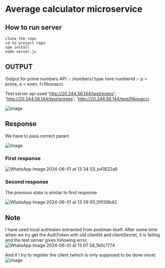 # Average calculator microservice

## How to run server 
`clone the repo` <br />
`cd to project repo` <br />
`npm install` <br />
`node server.js` <br />

## OUTPUT
Output for prime numbers 
API :- /numbers/:type
here numberId :- p = prime, e = even, f=fibonacci 

Test server api used
'http://20.244.56.144/test/evens';
'http://20.244.56.144/test/primes';
'http://20.244.56.144/test/fibonacci

![image](https://github.com/Tanya-DSU/ENG21CT0044_BE/assets/141429948/73ed5f35-2fcd-4294-8251-817724ce9e77)


## Response 
We have to pass correct param 

![image](https://github.com/Tanya-DSU/ENG21CT0044_BE/assets/141429948/0af1f6cc-cce7-4a21-b59d-d657821667f1)

### First response 
![WhatsApp Image 2024-06-01 at 13 34 03_b41622a6](https://github.com/Tanya-DSU/ENG21CT0044_BE/assets/141429948/a70b1ff8-3f8f-4843-9425-f188873f6d6b)

### Second response
The previous state is similar to first response

![WhatsApp Image 2024-06-01 at 13 39 00_5f056b42](https://github.com/Tanya-DSU/ENG21CT0044_BE/assets/141429948/9a9fb376-92c0-4414-a223-97a4703f5105)






## Note 
I have used local authtoken extracted from postman itself. After some time when we try get the AuthToken with old clientId and clientSecret, it is failing and the test server gives following error.
![WhatsApp Image 2024-06-01 at 13 07 58_1b0c1774](https://github.com/Tanya-DSU/ENG21CT0044_BE/assets/141429948/bb30aa1a-5954-4af5-a525-42391d2a12a9)

And if I try to register the client (which is only supposed to be done once)
![image](https://github.com/Tanya-DSU/ENG21CT0044_BE/assets/141429948/5692e682-7750-478a-9240-7b10de2fbbd5)



